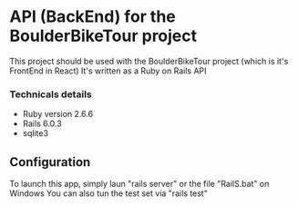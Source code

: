 # API (BackEnd) for the BoulderBikeTour project

This project should be used with the BoulderBikeTour project (which is it's FrontEnd in React)
It's written as a Ruby on Rails API

### Technicals details 
* Ruby version 2.6.6
* Rails 6.0.3
* sqlite3

## Configuration
To launch this app, simply laun "rails server" or the file "RailS.bat" on Windows
You can also tun the test set via "rails test"
